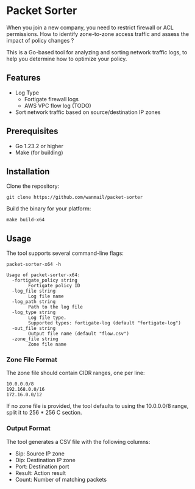 # Packet Sorter

When you join a new company, you need to restrict firewall or ACL permissions. How to identify zone-to-zone access traffic and assess the impact of policy changes ? 

This is a Go-based tool for analyzing and sorting network traffic logs, to help you determine how to optimize your policy.

## Features

- Log Type
    - Fortigate firewall logs
    - AWS VPC flow log (TODO)
- Sort network traffic based on source/destination IP zones

## Prerequisites

- Go 1.23.2 or higher
- Make (for building)

## Installation

Clone the repository:
```
git clone https://github.com/wanmail/packet-sorter
```

Build the binary for your platform:
```
make build-x64
```

## Usage

The tool supports several command-line flags:
```
packet-sorter-x64 -h

Usage of packet-sorter-x64:
  -fortigate_policy string
        Fortigate policy ID
  -log_file string
        Log file name
  -log_path string
        Path to the log file
  -log_type string
        Log file type. 
        Supported types: fortigate-log (default "fortigate-log")
  -out_file string
        Output file name (default "flow.csv")
  -zone_file string
        Zone file name
```

### Zone File Format
The zone file should contain CIDR ranges, one per line:
```
10.0.0.0/8
192.168.0.0/16
172.16.0.0/12
```

If no zone file is provided, the tool defaults to using the 10.0.0.0/8 range, split it to 256 * 256 C section.


### Output Format

The tool generates a CSV file with the following columns:
- Sip: Source IP zone
- Dip: Destination IP zone
- Port: Destination port
- Result: Action result
- Count: Number of matching packets
